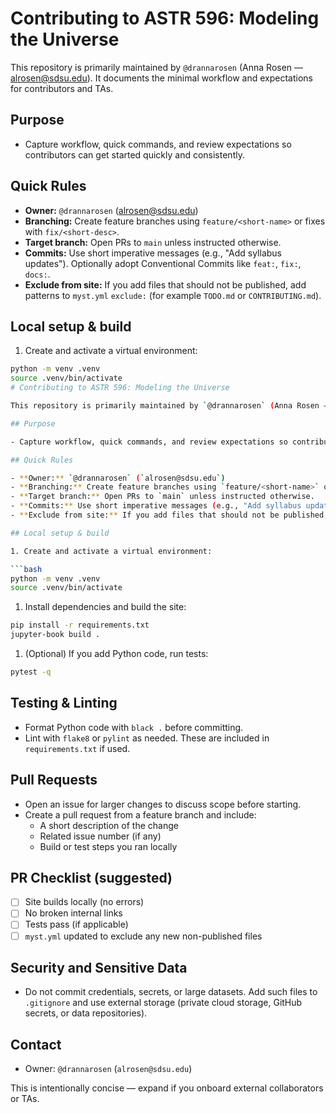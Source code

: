 # Contributing to ASTR 596: Modeling the Universe

This repository is primarily maintained by `@drannarosen` (Anna Rosen — alrosen@sdsu.edu). It documents the minimal workflow and expectations for contributors and TAs.

## Purpose

- Capture workflow, quick commands, and review expectations so contributors can get started quickly and consistently.

## Quick Rules

- **Owner:** `@drannarosen` (alrosen@sdsu.edu)
- **Branching:** Create feature branches using `feature/<short-name>` or fixes with `fix/<short-desc>`.
- **Target branch:** Open PRs to `main` unless instructed otherwise.
- **Commits:** Use short imperative messages (e.g., "Add syllabus updates"). Optionally adopt Conventional Commits like `feat:`, `fix:`, `docs:`.
- **Exclude from site:** If you add files that should not be published, add patterns to `myst.yml` `exclude:` (for example `TODO.md` or `CONTRIBUTING.md`).

## Local setup & build

1. Create and activate a virtual environment:

```bash
python -m venv .venv
source .venv/bin/activate
# Contributing to ASTR 596: Modeling the Universe

This repository is primarily maintained by `@drannarosen` (Anna Rosen — `alrosen@sdsu.edu`). It documents the minimal workflow and expectations for contributors and TAs.

## Purpose

- Capture workflow, quick commands, and review expectations so contributors can get started quickly and consistently.

## Quick Rules

- **Owner:** `@drannarosen` (`alrosen@sdsu.edu`)
- **Branching:** Create feature branches using `feature/<short-name>` or fixes with `fix/<short-desc>`.
- **Target branch:** Open PRs to `main` unless instructed otherwise.
- **Commits:** Use short imperative messages (e.g., "Add syllabus updates"). Optionally adopt Conventional Commits like `feat:`, `fix:`, `docs:`.
- **Exclude from site:** If you add files that should not be published, add patterns to `myst.yml` `exclude:` (for example `TODO.md` or `CONTRIBUTING.md`).

## Local setup & build

1. Create and activate a virtual environment:

```bash
python -m venv .venv
source .venv/bin/activate
```

1. Install dependencies and build the site:

```bash
pip install -r requirements.txt
jupyter-book build .
```

1. (Optional) If you add Python code, run tests:

```bash
pytest -q
```

## Testing & Linting

- Format Python code with `black .` before committing.
- Lint with `flake8` or `pylint` as needed. These are included in `requirements.txt` if used.

## Pull Requests

- Open an issue for larger changes to discuss scope before starting.
- Create a pull request from a feature branch and include:
  - A short description of the change
  - Related issue number (if any)
  - Build or test steps you ran locally

## PR Checklist (suggested)

- [ ] Site builds locally (no errors)
- [ ] No broken internal links
- [ ] Tests pass (if applicable)
- [ ] `myst.yml` updated to exclude any new non-published files

## Security and Sensitive Data

- Do not commit credentials, secrets, or large datasets. Add such files to `.gitignore` and use external storage (private cloud storage, GitHub secrets, or data repositories).

## Contact

- Owner: `@drannarosen` (`alrosen@sdsu.edu`)

This is intentionally concise — expand if you onboard external collaborators or TAs.
